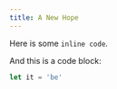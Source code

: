```yaml
---
title: A New Hope
---
```


Here is some `inline code`.

And this is a code block:

```javascript
let it = 'be'
```
